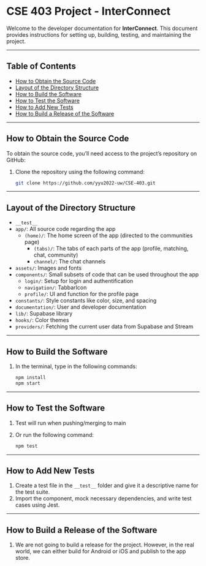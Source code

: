 
# CSE 403 Project - InterConnect

Welcome to the developer documentation for **InterConnect**. This document provides instructions for setting up, building, testing, and maintaining the project.

---

## Table of Contents
- [How to Obtain the Source Code](#how-to-obtain-the-source-code)
- [Layout of the Directory Structure](#layout-of-the-directory-structure)
- [How to Build the Software](#how-to-build-the-software)
- [How to Test the Software](#how-to-test-the-software)
- [How to Add New Tests](#how-to-add-new-tests)
- [How to Build a Release of the Software](#how-to-build-a-release-of-the-software)

---

## How to Obtain the Source Code

To obtain the source code, you’ll need access to the project’s repository on GitHub:

1. Clone the repository using the following command:

   ```bash
   git clone https://github.com/yyu2022-uw/CSE-403.git
   ```

---

## Layout of the Directory Structure

 - `__test__`
 - `app/`: All source code regarding the app
   - `(home)/`: The home screen of the app (directed to the communities page)
     - `(tabs)/`: The tabs of each parts of the app (profile, matching, chat, community)
     - `channel/`: The chat channels
 - `assets/`: Images and fonts
 - `components/`: Small subsets of code that can be used throughout the app
   - `login/`: Setup for login and authentification
   - `navigation/`: TabbarIcon
   - `profile/`: UI and function for the profile page
 - `constants/`: Style constants like color, size, and spacing
 - `documentation/`: User and developer documentation
 - `lib/`: Supabase library
 - `hooks/`: Color themes
 - `providers/`: Fetching the current user data from Supabase and Stream


---

## How to Build the Software

1. In the terminal, type in the following commands:

   ```bash
   npm install
   npm start
   ```

---

## How to Test the Software
1. Test will run when pushing/merging to main

2. Or run the following command:

   ```bash
   npm test
   ```

---

## How to Add New Tests

1. Create a test file in the `__test__` folder and give it a descriptive name for the test suite.
2. Import the component, mock necessary dependencies, and write test cases using Jest.

---

## How to Build a Release of the Software

1. We are not going to build a release for the project. However, in the real world, we can either build for Android or iOS and publish to the app store.
